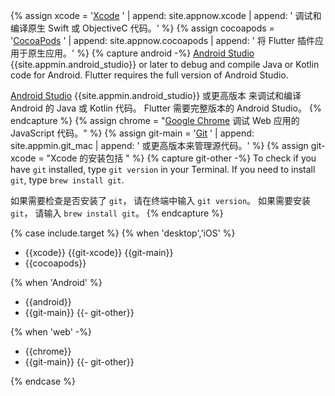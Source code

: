 
{% assign xcode = '[Xcode][] ' | append: site.appnow.xcode | append: ' 调试和编译原生 Swift 或 ObjectiveC 代码。' %}
{% assign cocoapods = '[CocoaPods][] ' | append: site.appnow.cocoapods | append: ' 将 Flutter 插件应用于原生应用。' %}
{% capture android -%}
[Android Studio][] {{site.appmin.android_studio}} or later to
debug and compile Java or Kotlin code for Android.
Flutter requires the full version of Android Studio.

[Android Studio][] {{site.appmin.android_studio}} 或更高版本
来调试和编译 Android 的 Java 或 Kotlin 代码。
Flutter 需要完整版本的 Android Studio。
{% endcapture %}
{% assign chrome = "[Google Chrome][] 调试 Web 应用的 JavaScript 代码。" %}
{% assign git-main = '[Git][] ' | append: site.appmin.git_mac | append: ' 或更高版本来管理源代码。' %}
{% assign git-xcode = "Xcode 的安装包括 " %}
{% capture git-other -%}
To check if you have `git` installed,
type `git version` in your Terminal.
If you need to install `git`, type `brew install git`.

如果需要检查是否安装了 `git`，
请在终端中输入 `git version`。
如果需要安装 `git`，
请输入 `brew install git`。
{% endcapture %}

{% case include.target %}
{% when 'desktop','iOS' %}

* {{xcode}} {{git-xcode}} {{git-main}}
* {{cocoapods}}

{% when 'Android' %}

* {{android}}
* {{git-main}}
  {{- git-other}}

{% when 'web' -%}

* {{chrome}}
* {{git-main}}
  {{- git-other}}

{% endcase %}

[Git]: https://formulae.brew.sh/formula/git
[Android Studio]: https://developer.android.com/studio/install#mac
[Xcode]: {{site.apple-dev}}xcode/
[CocoaPods]: https://cocoapods.org/
[Google Chrome]: https://www.google.com/chrome/dr/download/
